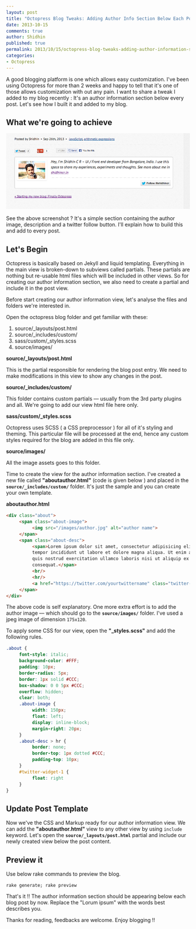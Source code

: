 ```yaml
---
layout: post
title: "Octopress Blog Tweaks: Adding Author Info Section Below Each Posts"
date: 2013-10-15 
comments: true
author: Shidhin
published: true
permalink: 2013/10/15/octopress-blog-tweaks-adding-author-information-section-below-each-posts/
categories: 
- Octopress
---
```


A good blogging platform is one which allows easy customization. I've been using Octopress for more than 2 weeks and happy to tell that it's one of those allows customization with out any pain. I want to share a tweak I added to my blog recently : It's an author information section below every post. Let's see how I built it and added to my blog.
<!-- more -->

## What we're going to achieve ##

<img src="/img/octopress-sidebar.png" alt="octopress-sidebar"/>

See the above screenshot ? It's a simple section containing the author image, description and a twitter follow button. I'll explain how to build this and add to every post.

## Let's Begin

Octopress is basically based on Jekyll and liquid templating. Everything in the main view is broken-down to subviews called partials. These partials are nothing but re-usable html files which will be included in other views. So for creating our author information section, we also need to create a partial and include it in the post view.

Before start creating our author information view, let's analyse the files and folders we're interested in.

Open the octopress blog folder and get familiar with these:


  1. source/_layouts/post.html
  2. source/_includes/custom/
  3. sass/custom/_styles.scss
  4. source/images/


**source/_layouts/post.html**

This is the partial responsible for rendering the blog post entry. We need to make modifications in this view to show any changes in the post.

**source/_includes/custom/**

This folder contains custom partials –– usually from the 3rd party plugins and all. We're going to add our view html file here only.

**sass/custom/_styles.scss**

Octopress uses SCSS ( a CSS preprocessor ) for all of it's styling and theming. This particular file will be processed at the end, hence any custom styles required for the blog are added in this file only.

**source/images/**

All the image assets goes to this folder.

Time to create the view for the author information section. I've created a new file called **"aboutauthor.html"** (code is given below ) and placed in the **`source/_includes/custom/`** folder. It's just the sample and you can create your own template.

**aboutauthor.html**

```html 
<div class="about">
     <span class="about-image">
          <img src="/images/author.jpg" alt="author name">
     </span>
     <span class="about-desc">
          <span>Lorem ipsum dolor sit amet, consectetur adipisicing elit, sed do eiusmod
          tempor incididunt ut labore et dolore magna aliqua. Ut enim ad minim veniam,
          quis nostrud exercitation ullamco laboris nisi ut aliquip ex ea commodo
          consequat.</span>
          <br/>
          <hr/>
          <a href="https://twitter.com/yourtwittername" class="twitter-follow-button" data-show-count="false" data-size="large">Follow @yourtwittername</a>
     </span>
</div>
```

The above code is self explanatory. One more extra effort is to add the author image –– which should go to the **`source/images/`** folder. I've used a jpeg image of dimension `175x120`.

To apply some CSS for our view, open the **"_styles.scss"** and add the following rules.

```scss
.about {
     font-style: italic;
     background-color: #FFF;
     padding: 10px;
     border-radius: 5px;
     border: 1px solid #CCC;
     box-shadow: 0 0 5px #CCC;
     overflow: hidden;
     clear: both;
     .about-image {
          width: 150px;
          float: left;
          display: inline-block;
          margin-right: 20px;
     }
     .about-desc > hr {
          border: none;
          border-top: 1px dotted #CCC;
          padding-top: 10px;
     }
     #twitter-widget-1 {
          float: right
     }
}
```

## Update Post Template

Now we've the CSS and Markup ready for our author information view. We can add the **"aboutauthor.html"** view to any other view by using `include` keyword. Let's open the **`source/_layouts/post.html`** partial and include our newly created view below the post content.

## Preview it

Use below rake commands to preview the blog.

	rake generate; rake preview

That's it !! The author information section should be appearing below each blog post by now. Replace the "Lorum ipsum" with the words best describes you.

Thanks for reading, feedbacks are welcome. Enjoy blogging !!

